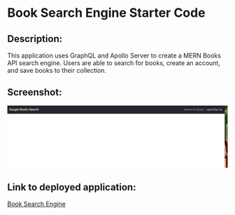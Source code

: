 # Book Search Engine Starter Code

## Description:

This application uses GraphQL and Apollo Server to create a MERN Books API search engine. Users are able to search for books, create an account, and save books to their collection.

## Screenshot:

![Book Search Screenshot.](./client/Screen%20Shot%202023-03-11%20at%2010.11.35%20PM.png)

## Link to deployed application:

[Book Search Engine](https://fast-tundra-99935.herokuapp.com/)